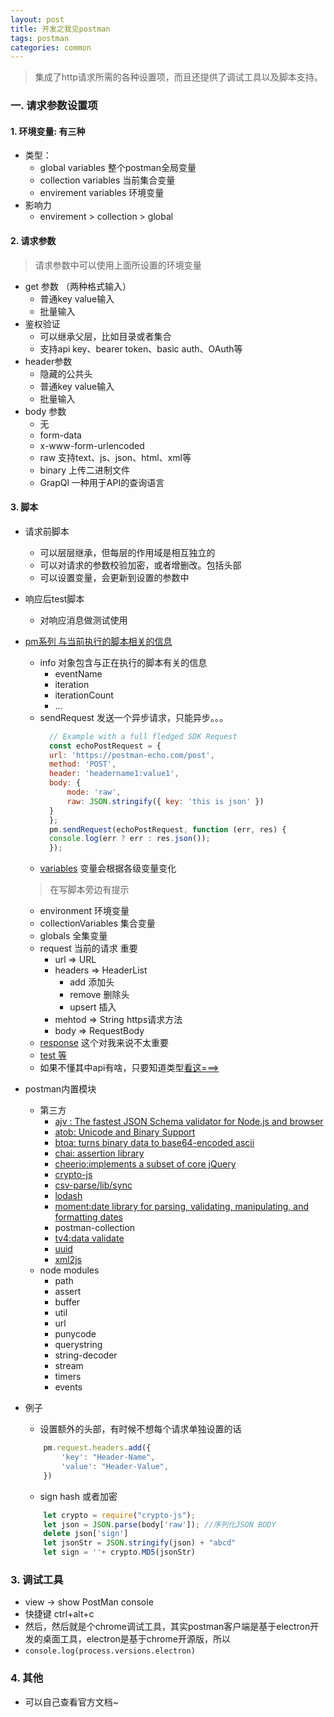 ```yaml
---
layout: post
title: 开发之我见postman
tags: postman 
categories: common
---
```

> 集成了http请求所需的各种设置项，而且还提供了调试工具以及脚本支持。

### 一. 请求参数设置项
#### 1. 环境变量: 有三种
- 类型：
    - global variables 整个postman全局变量
    - collection variables 当前集合变量
    - envirement variables 环境变量
- 影响力 
    - envirement > collection > global

#### 2. 请求参数
> 请求参数中可以使用上面所设置的环境变量

- get 参数 （两种格式输入） 
    - 普通key value输入
    - 批量输入
- 鉴权验证
    - 可以继承父层，比如目录或者集合
    - 支持api key、bearer token、basic auth、OAuth等
- header参数
    - 隐藏的公共头
    - 普通key value输入
    - 批量输入
- body 参数
    - 无
    - form-data
    - x-www-form-urlencoded
    - raw 支持text、js、json、html、xml等
    - binary 上传二进制文件
    - GrapQl 一种用于API的查询语言

#### 3. 脚本
- 请求前脚本
    - 可以层层继承，但每层的作用域是相互独立的
    - 可以对请求的参数校验加密，或者增删改。包括头部
    - 可以设置变量，会更新到设置的参数中
- 响应后test脚本
    - 对响应消息做测试使用
- <a href="https://learning.postman.com/docs/postman/scripts/postman-sandbox-api-reference/" target="_blank">pm系列 与当前执行的脚本相关的信息</a>
    - info 对象包含与正在执行的脚本有关的信息
        - eventName
        - iteration
        - iterationCount
        - ...
    - sendRequest 发送一个异步请求，只能异步。。。
      ```javascript
        // Example with a full fledged SDK Request
        const echoPostRequest = {
        url: 'https://postman-echo.com/post',
        method: 'POST',
        header: 'headername1:value1',
        body: {
            mode: 'raw',
            raw: JSON.stringify({ key: 'this is json' })
        }
        };
        pm.sendRequest(echoPostRequest, function (err, res) {
        console.log(err ? err : res.json());
        });
      ```
    - <a href="https://www.postmanlabs.com/postman-collection/Variable.html" target="_blank">variables</a> 变量会根据各级变量变化
    > 在写脚本旁边有提示
    - environment 环境变量
    - collectionVariables 集合变量
    - globals 全集变量
    - request 当前的请求 重要
        - url => URL
        - headers => HeaderList
            - add 添加头
            - remove 删除头
            - upsert 插入
        - mehtod => String https请求方法
        - body => RequestBody 
    - <a href="https://learning.postman.com/docs/postman/scripts/postman-sandbox-api-reference/#pmresponse" target="_blank">response</a> 这个对我来说不太重要
    - <a href="https://learning.postman.com/docs/postman/scripts/postman-sandbox-api-reference/#pmtest" target="_blank"> test 等</a>
    - 如果不懂其中api有啥，只要知道类型<a href="https://www.postmanlabs.com/postman-collection/Variable.html" target="_blank">看这===></a>
- postman内置模块
    - 第三方
        - <a href="https://www.npmjs.com/package/ajv" target="_blank">ajv : The fastest JSON Schema validator for Node.js and browser</a>
        - <a href="https://www.npmjs.com/package/atob" target="_blank">atob: Unicode and Binary Support</a> 
        - <a href="" target="_blank">btoa: turns binary data to base64-encoded ascii</a> 
        - <a href="https://www.npmjs.com/package/chai" target="_blank">chai: assertion library</a>
        - <a href="https://www.npmjs.com/package/cheerio" target="_blank">cheerio:implements a subset of core jQuery</a>
        - <a href="https://www.npmjs.com/package/crypto-js" target="_blank">crypto-js</a>
        - <a href="https://www.npmjs.com/package/csv-parse" target="_blank">csv-parse/lib/sync
        - <a href="https://www.npmjs.com/package/lodash" target="_blank">lodash</a>
        - <a href="https://www.npmjs.com/package/moment" target="_blank">moment:date library for parsing, validating, manipulating, and formatting dates</a>
        - postman-collection
        - <a href="https://www.npmjs.com/package/tv4" target="_blank">tv4:data validate</a>
        - <a href="https://www.npmjs.com/package/uuid" target="_blank">uuid</a>
        - <a href="https://www.npmjs.com/package/xml2js" target="_blank">xml2js</a>
    - node modules
        - path
        - assert
        - buffer
        - util
        - url
        - punycode
        - querystring
        - string-decoder
        - stream
        - timers
        - events



- 例子
    - 设置额外的头部，有时候不想每个请求单独设置的话
    ```javascript
        pm.request.headers.add({
            'key': "Header-Name",
            'value': "Header-Value",
        })
    ```
    - sign hash 或者加密
    ```javascript
        let crypto = require("crypto-js");
        let json = JSON.parse(body['raw']); //序列化JSON BODY
        delete json['sign']
        let jsonStr = JSON.stringify(json) + "abcd"
        let sign = ''+ crypto.MD5(jsonStr)
    ```

### 3. 调试工具
- view -> show PostMan console 
- 快捷键 ctrl+alt+c
- 然后，然后就是个chrome调试工具，其实postman客户端是基于electron开发的桌面工具，electron是基于chrome开源版，所以
- ```console.log(process.versions.electron)```

### 4. 其他
- 可以自己查看官方文档~